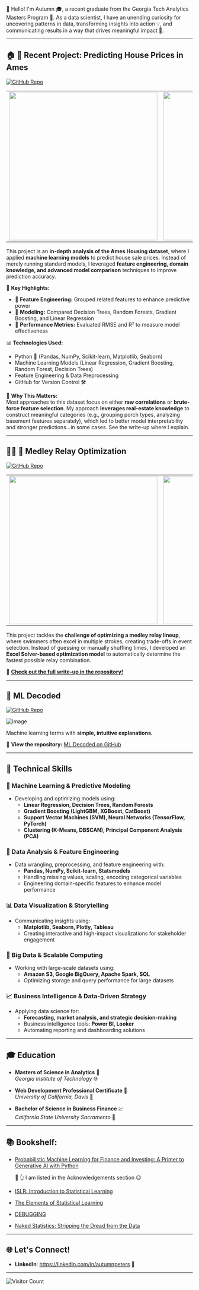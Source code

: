 👋 Hello! I'm Autumn 🎓, a recent graduate from the Georgia Tech Analytics Masters Program 🐝. As a data scientist, I have an unending curiosity for uncovering patterns in data, transforming insights into action 💡, and communicating results in a way that drives meaningful impact 🤖.

---
## :house: 🎯 Recent Project: Predicting House Prices in Ames

[![GitHub Repo](https://img.shields.io/badge/GitHub-Repository-blue?logo=github)](https://github.com/autumnmarin/Ames)

<table>
  <tr>
    <td><img src="https://github.com/user-attachments/assets/1a2a7b22-77bd-44bf-8567-aa1d5722cd7c" width="400"></td>
    <td><img src="https://github.com/user-attachments/assets/29b453b5-6a2d-47ae-afc3-da64e2ade0c3" width="400"></td>
  </tr>
</table>

This project is an **in-depth analysis of the Ames Housing dataset**, where I applied **machine learning models** to predict house sale prices. Instead of merely running standard models, I leveraged **feature engineering, domain knowledge, and advanced model comparison** techniques to improve prediction accuracy.  

🔹 **Key Highlights:**
- 📌 **Feature Engineering:** Grouped related features to enhance predictive power  
- 📌 **Modeling:** Compared Decision Trees, Random Forests, Gradient Boosting, and Linear Regression  
- 📌 **Performance Metrics:** Evaluated RMSE and R² to measure model effectiveness  
 

📊 **Technologies Used:**
- Python 🐍 (Pandas, NumPy, Scikit-learn, Matplotlib, Seaborn)  
- Machine Learning Models (Linear Regression, Gradient Boosting, Random Forest, Decision Trees)  
- Feature Engineering & Data Preprocessing  
- GitHub for Version Control 🛠  

📢 **Why This Matters:**  
Most approaches to this dataset focus on either **raw correlations** or **brute-force feature selection**. My approach **leverages real-estate knowledge** to construct meaningful categories (e.g., grouping porch types, analyzing basement features separately), which led to better model interpretability and stronger predictions...in some cases. See the write-up where I explain.  
 
---
## 🏊‍♂️ 🎯 Medley Relay Optimization  

[![GitHub Repo](https://img.shields.io/badge/GitHub-Repository-blue?logo=github)](https://github.com/autumnmarin/Medley_Relay)

<table>
  <tr>
    <td><img src="https://github.com/user-attachments/assets/2ae3b9e8-6d7b-4006-8192-74b80147c73d" width="400"></td>
    <td><img src="https://github.com/user-attachments/assets/0abfac5a-5fbf-4c06-b588-f3b6c6315f00" width="400"></td>
  </tr>
</table>

This project tackles the **challenge of optimizing a medley relay lineup**, where swimmers often excel in multiple strokes, creating trade-offs in event selection. Instead of guessing or manually shuffling times, I developed an **Excel Solver-based optimization model** to automatically determine the fastest possible relay combination.  

🔗 [**Check out the full write-up in the repository!**](https://github.com/autumnmarin/Medley_Relay)

---
## 🚀 ML Decoded  
[![GitHub Repo](https://img.shields.io/badge/GitHub-Repository-blue?logo=github)](https://github.com/autumnmarin/ml_decoded)

![image](https://github.com/user-attachments/assets/19a6392d-b74f-46af-a1d1-d8e8855aefc8)

Machine learning terms with **simple, intuitive explanations.**   

🔗 **View the repository:** [ML Decoded on GitHub](https://github.com/autumnmarin/ML_Decoded)

---

## 🚀 Technical Skills

### 🤖 Machine Learning & Predictive Modeling
- Developing and optimizing models using:
  - **Linear Regression, Decision Trees, Random Forests**
  - **Gradient Boosting (LightGBM, XGBoost, CatBoost)**
  - **Support Vector Machines (SVM), Neural Networks (TensorFlow, PyTorch)**
  - **Clustering (K-Means, DBSCAN), Principal Component Analysis (PCA)**

### 🧠 Data Analysis & Feature Engineering
- Data wrangling, preprocessing, and feature engineering with:
  - **Pandas, NumPy, Scikit-learn, Statsmodels**
  - Handling missing values, scaling, encoding categorical variables
  - Engineering domain-specific features to enhance model performance

### 📊 Data Visualization & Storytelling
- Communicating insights using:
  - **Matplotlib, Seaborn, Plotly, Tableau**
  - Creating interactive and high-impact visualizations for stakeholder engagement

### 💾 Big Data & Scalable Computing
- Working with large-scale datasets using:
  - **Amazon S3, Google BigQuery, Apache Spark, SQL**
  - Optimizing storage and query performance for large datasets

### 📈 Business Intelligence & Data-Driven Strategy
- Applying data science for:
  - **Forecasting, market analysis, and strategic decision-making**
  - Business intelligence tools: **Power BI, Looker**
  - Automating reporting and dashboarding solutions

---

## 🎓 Education

- **Masters of Science in Analytics** 🐝  
  *Georgia Institute of Technology* 🌐

- **Web Development Professional Certificate** 📜  
  *University of California, Davis* 🌟

- **Bachelor of Science in Business Finance** :chart:  
  *California State University Sacramento* :deciduous_tree:


---


## :books: Bookshelf:


- [Probabilistic Machine Learning for Finance and Investing: A Primer to Generative AI with Python](https://read.amazon.com/kp/embed?asin=B0CFTFZWS7&preview=newtab&linkCode=kpe&ref_=cm_sw_r_kb_dp_YR5XFW4K33AA2B3B9H2D)
  
  :eyes: :point_up_2: I am listed in the Acknowledgements section :wink:
 
- [ISLR: Introduction to Statistical Learning](https://amzn.to/3BRjEpZ)

- [The Elements of Statistical Learning](https://amzn.to/3BNtyZC)

- [DEBUGGING](https://amzn.to/3DSOgtQ)

- [Naked Statistics: Stripping the Dread from the Data](https://amzn.to/3SgtIja)

---

## 🌐 Let's Connect!


- **LinkedIn**: https://linkedin.com/in/autumnpeters 🔗
---
<!-- This is a comment 


---


- **Twitter**: [Your Twitter Profile](https://twitter.com/yourusername) 🐦

---

## 🚀 Projects

### 1. [Project Name] 🎯
- **Description**: Brief description of what the project is about.
- **Technologies Used**: Python 🐍, TensorFlow 🤖, Tableau 📊
- **GitHub Repository**: [Link to the repository](https://github.com/yourusername/projectname)

### 2. [Project Name] 🔍
- **Description**: Brief description of what the project is about.
- **Technologies Used**: R 📉, Shiny 🌟, SQL 💻
- **GitHub Repository**: [Link to the repository](https://github.com/yourusername/projectname)

---

## 🌱 Personal Interests

- **Hiking & Outdoors** 🥾🌲
- **Cooking & Baking** 🍳🍰
- **Reading & Writing** 📚✍️
- **Traveling & Exploring** ✈️🌍

---

Thanks for stopping by! Feel free to reach out if you want to collaborate or just chat about data science, technology, or anything else! 😊

---
 -->


![Visitor Count](https://visitor-badge.laobi.icu/badge?page_id=yourusername.yourusername)

